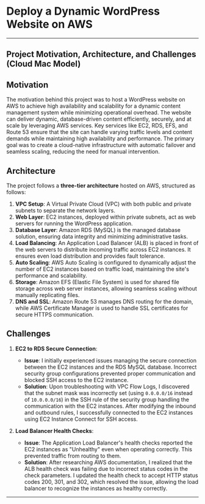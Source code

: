 # **Deploy a Dynamic WordPress Website on AWS**

---

## **Project Motivation, Architecture, and Challenges (Cloud Mac Model)**

## **Motivation**
The motivation behind this project was to host a WordPress website on AWS to achieve high availability and scalability for a dynamic content management system while minimizing operational overhead. The website can deliver dynamic, database-driven content efficiently, securely, and at scale by leveraging AWS services. Key services like EC2, RDS, EFS, and Route 53 ensure that the site can handle varying traffic levels and content demands while maintaining high availability and performance. The primary goal was to create a cloud-native infrastructure with automatic failover and seamless scaling, reducing the need for manual intervention.

## **Architecture**
The project follows a **three-tier architecture** hosted on AWS, structured as follows:
1. **VPC Setup**: A Virtual Private Cloud (VPC) with both public and private subnets to separate the network layers.
2. **Web Layer**: EC2 instances, deployed within private subnets, act as web servers for running the WordPress application.
3. **Database Layer**: Amazon RDS (MySQL) is the managed database solution, ensuring data integrity and minimizing administrative tasks.
4. **Load Balancing**: An Application Load Balancer (ALB) is placed in front of the web servers to distribute incoming traffic across EC2 instances. It ensures even load distribution and provides fault tolerance.
5. **Auto Scaling**: AWS Auto Scaling is configured to dynamically adjust the number of EC2 instances based on traffic load, maintaining the site's performance and scalability.
6. **Storage**: Amazon EFS (Elastic File System) is used for shared file storage across web server instances, allowing seamless scaling without manually replicating files.
7. **DNS and SSL**: Amazon Route 53 manages DNS routing for the domain, while AWS Certificate Manager is used to handle SSL certificates for secure HTTPS communication.

## **Challenges**
1. **EC2 to RDS Secure Connection**: 
   - **Issue**: I initially experienced issues managing the secure connection between the EC2 instances and the RDS MySQL database. Incorrect security group configurations prevented proper communication and blocked SSH access to the EC2 instance.
   - **Solution**: Upon troubleshooting with VPC Flow Logs, I discovered that the subnet mask was incorrectly set (using `0.0.0.0/16` instead of `10.0.0.0/16`) in the SSH rule of the security group handling the communication with the EC2 instances. After modifying the inbound and outbound rules, I successfully connected to the EC2 instances using EC2 Instance Connect for SSH access.

2. **Load Balancer Health Checks**: 
   - **Issue**: The Application Load Balancer's health checks reported the EC2 instances as "Unhealthy" even when operating correctly. This prevented traffic from routing to them.
   - **Solution**: After researching AWS documentation, I realized that the ALB health check was failing due to incorrect status codes in the check parameters. I updated the health check to accept HTTP status codes 200, 301, and 302, which resolved the issue, allowing the load balancer to recognize the instances as healthy correctly.

---
